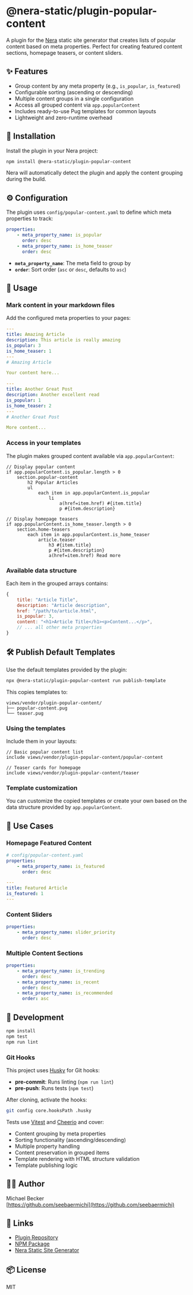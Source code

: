 # @nera-static/plugin-popular-content

A plugin for the [Nera](https://github.com/seebaermichi/nera) static site generator that creates lists of popular content based on meta properties. Perfect for creating featured content sections, homepage teasers, or content sliders.

## ✨ Features

-   Group content by any meta property (e.g., `is_popular`, `is_featured`)
-   Configurable sorting (ascending or descending)
-   Multiple content groups in a single configuration
-   Access all grouped content via `app.popularContent`
-   Includes ready-to-use Pug templates for common layouts
-   Lightweight and zero-runtime overhead

## 🚀 Installation

Install the plugin in your Nera project:

```bash
npm install @nera-static/plugin-popular-content
```

Nera will automatically detect the plugin and apply the content grouping during the build.

## ⚙️ Configuration

The plugin uses `config/popular-content.yaml` to define which meta properties to track:

```yaml
properties:
    - meta_property_name: is_popular
      order: desc
    - meta_property_name: is_home_teaser
      order: desc
```

-   **`meta_property_name`**: The meta field to group by
-   **`order`**: Sort order (`asc` or `desc`, defaults to `asc`)

## 🧩 Usage

### Mark content in your markdown files

Add the configured meta properties to your pages:

```yaml
---
title: Amazing Article
description: This article is really amazing
is_popular: 3
is_home_teaser: 1
---
# Amazing Article

Your content here...
```

```yaml
---
title: Another Great Post
description: Another excellent read
is_popular: 1
is_home_teaser: 2
---
# Another Great Post

More content...
```

### Access in your templates

The plugin makes grouped content available via `app.popularContent`:

```pug
// Display popular content
if app.popularContent.is_popular.length > 0
    section.popular-content
        h2 Popular Articles
        ul
            each item in app.popularContent.is_popular
                li
                    a(href=item.href) #{item.title}
                    p #{item.description}

// Display homepage teasers
if app.popularContent.is_home_teaser.length > 0
    section.home-teasers
        each item in app.popularContent.is_home_teaser
            article.teaser
                h3 #{item.title}
                p #{item.description}
                a(href=item.href) Read more
```

### Available data structure

Each item in the grouped arrays contains:

```javascript
{
    title: "Article Title",
    description: "Article description",
    href: "/path/to/article.html",
    is_popular: 3,
    content: "<h1>Article Title</h1><p>Content...</p>",
    // ... all other meta properties
}
```

## 🛠️ Publish Default Templates

Use the default templates provided by the plugin:

```bash
npx @nera-static/plugin-popular-content run publish-template
```

This copies templates to:

```
views/vendor/plugin-popular-content/
├── popular-content.pug
└── teaser.pug
```

### Using the templates

Include them in your layouts:

```pug
// Basic popular content list
include views/vendor/plugin-popular-content/popular-content

// Teaser cards for homepage
include views/vendor/plugin-popular-content/teaser
```

### Template customization

You can customize the copied templates or create your own based on the data structure provided by `app.popularContent`.

## 🎯 Use Cases

### Homepage Featured Content

```yaml
# config/popular-content.yaml
properties:
    - meta_property_name: is_featured
      order: desc
```

```yaml
---
title: Featured Article
is_featured: 1
---
```

### Content Sliders

```yaml
properties:
    - meta_property_name: slider_priority
      order: desc
```

### Multiple Content Sections

```yaml
properties:
    - meta_property_name: is_trending
      order: desc
    - meta_property_name: is_recent
      order: desc
    - meta_property_name: is_recommended
      order: asc
```

## 🧪 Development

```bash
npm install
npm test
npm run lint
```

### Git Hooks

This project uses [Husky](https://typicode.github.io/husky/) for Git hooks:

-   **pre-commit**: Runs linting (`npm run lint`)
-   **pre-push**: Runs tests (`npm test`)

After cloning, activate the hooks:

```bash
git config core.hooksPath .husky
```

Tests use [Vitest](https://vitest.dev) and [Cheerio](https://cheerio.js.org) and cover:

-   Content grouping by meta properties
-   Sorting functionality (ascending/descending)
-   Multiple property handling
-   Content preservation in grouped items
-   Template rendering with HTML structure validation
-   Template publishing logic

## 🧑‍💻 Author

Michael Becker  
[https://github.com/seebaermichi](https://github.com/seebaermichi)

## 🔗 Links

-   [Plugin Repository](https://github.com/seebaermichi/nera-plugin-popular-content)
-   [NPM Package](https://www.npmjs.com/package/@nera-static/plugin-popular-content)
-   [Nera Static Site Generator](https://github.com/seebaermichi/nera)

## 📦 License

MIT

